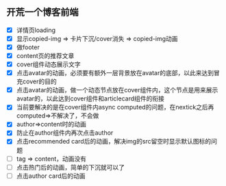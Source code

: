 ## 开荒一个博客前端
- [x] 详情页loading
- [x] 显示copied-img => 卡片下沉/cover消失 => copied-img动画
- [x] 做footer
- [x] content页的推荐文章
- [x] cover组件动态展示文字
- [x] 点击avatar的动画，必须要有额外一层背景放在avatar的底部，以此来达到冒充cover的目的
- [x] 点击avatar的动画，做一个动态节点放在cover组件内，这个节点是用来展示avatar的，以此达到cover组件和articlecard组件的衔接
- [x] 当前要解决的是在cover组件内async computed的问题，在nextick之后再computed=>不解决了，不会做
- [x] author=>content时的动画
- [x] 防止在author组件内再次点击author
- [x] 点击recommended card后的动画，解决img的src留空时显示默认图标的问题
- [ ] tag => content，动画没有
- [ ] 点击热门后的动画，简单的下沉就可以了
- [ ] 点击author card后的动画